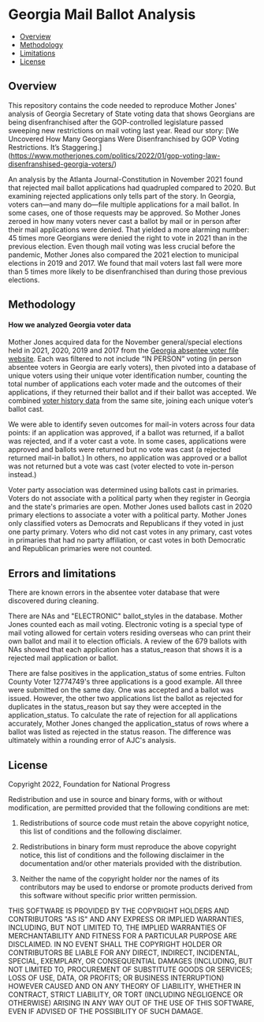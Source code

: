 Georgia Mail Ballot Analysis
================

  - [Overview](#overview)
  - [Methodology](#method)
  - [Limitations](#limitations)
  - [License](#license)

## Overview

This repository contains the code needed to reproduce Mother Jones' analysis of Georgia Secretary of State voting data that shows Georgians are being disenfranchised after the GOP-controlled legislature passed sweeping new restrictions on mail voting last year. Read our story: [We Uncovered How Many Georgians Were Disenfranchised by GOP Voting Restrictions. It’s Staggering.] (https://www.motherjones.com/politics/2022/01/gop-voting-law-disenfranshised-georgia-voters/)

An analysis by the Atlanta Journal-Constitution in November 2021 found that rejected mail ballot applications had quadrupled compared to 2020. But examining rejected applications only tells part of the story. In Georgia, voters can—and many do—file multiple applications for a mail ballot. In some cases, one of those requests may be approved. So Mother Jones zeroed in how many voters never cast a ballot by mail or in person after their mail applications were denied. That yielded a more alarming number: 45 times more Georgians were denied the right to vote in 2021 than in the previous election. Even though mail voting was less crucial before the pandemic, Mother Jones also compared the 2021 election to municipal elections in 2019 and 2017. We found that mail voters last fall were more than 5 times more likely to be disenfranchised than during those previous elections.

<a id="method"></a>

## Methodology

#### How we analyzed Georgia voter data

Mother Jones acquired data for the November general/special elections held in 2021, 2020, 2019 and 2017 from the [Georgia absentee voter file website](https://www.google.com/url?q=https://elections.sos.ga.gov/Elections/voterabsenteefile.do&sa=D&source=docs&ust=1643305036015818&usg=AOvVaw2-rsHnvKU3evc0Pxkw4MLq). Each was filtered to not include “IN PERSON” voting (in person absentee voters in Georgia are early voters), then pivoted into a database of unique voters using their unique voter identification number, counting the total number of applications each voter made and the outcomes of their applications, if they returned their ballot and if their ballot was accepted. We combined [voter history data](https://www.google.com/url?q=https://elections.sos.ga.gov/Elections/voterhistory.do&sa=D&source=docs&ust=1643305125518597&usg=AOvVaw1H8bUPVhccTUeB1oLYHvO-) from the same site, joining each unique voter’s ballot cast.

We were able to identify seven outcomes for mail-in voters across four data points: if an application was approved, if a ballot was returned, if a ballot was rejected, and if a voter cast a vote. In some cases, applications were approved and ballots were returned but no vote was cast (a rejected returned mail-in ballot.) In others, no application was approved or a ballot was not returned but a vote was cast (voter elected to vote in-person instead.)

Voter party association was determined using ballots cast in primaries. Voters do not associate with a political party when they register in Georgia and the state's primaries are open. Mother Jones used ballots cast in 2020 primary elections to associate a voter with a political party. Mother Jones only classified voters as Democrats and Republicans if they voted in just one party primary. Voters who did not cast votes in any primary, cast votes in primaries that had no party affiliation, or cast votes in both Democratic and Republican primaries were not counted.

<a id="limitations"></a>

## Errors and limitations

There are known errors in the absentee voter database that were discovered during cleaning.

There are NAs and "ELECTRONIC" ballot_styles in the database. Mother Jones counted each as mail voting. Electronic voting is a special type of mail voting allowed for certain voters residing overseas who can print their own ballot and mail it to election officials. A review of the 679 ballots with NAs showed that each application has a status_reason that shows it is a rejected mail application or ballot.

There are false positives in the application_status of some entries. Fulton County Voter 12774749's three applications is a good example. All three were submitted on the same day. One was accepted and a ballot was issued. However, the other two applications list the ballot as rejected for duplicates in the status_reason but say they were accepted in the application_status. To calculate the rate of rejection for all applications accurately, Mother Jones changed the application_status of rows where a ballot was listed as rejected in the status reason. The difference was ultimately within a rounding error of AJC's analysis.

<a id="license"></a>

## License

Copyright 2022, Foundation for National Progress

Redistribution and use in source and binary forms, with or without modification, are permitted provided that the following conditions are met:

1. Redistributions of source code must retain the above copyright notice, this list of conditions and the following disclaimer.

2. Redistributions in binary form must reproduce the above copyright notice, this list of conditions and the following disclaimer in the documentation and/or other materials provided with the distribution.

3. Neither the name of the copyright holder nor the names of its contributors may be used to endorse or promote products derived from this software without specific prior written permission.

THIS SOFTWARE IS PROVIDED BY THE COPYRIGHT HOLDERS AND CONTRIBUTORS "AS IS" AND ANY EXPRESS OR IMPLIED WARRANTIES, INCLUDING, BUT NOT LIMITED TO, THE IMPLIED WARRANTIES OF MERCHANTABILITY AND FITNESS FOR A PARTICULAR PURPOSE ARE DISCLAIMED. IN NO EVENT SHALL THE COPYRIGHT HOLDER OR CONTRIBUTORS BE LIABLE FOR ANY DIRECT, INDIRECT, INCIDENTAL, SPECIAL, EXEMPLARY, OR CONSEQUENTIAL DAMAGES (INCLUDING, BUT NOT LIMITED TO, PROCUREMENT OF SUBSTITUTE GOODS OR SERVICES; LOSS OF USE, DATA, OR PROFITS; OR BUSINESS INTERRUPTION) HOWEVER CAUSED AND ON ANY THEORY OF LIABILITY, WHETHER IN CONTRACT, STRICT LIABILITY, OR TORT (INCLUDING NEGLIGENCE OR OTHERWISE) ARISING IN ANY WAY OUT OF THE USE OF THIS SOFTWARE, EVEN IF ADVISED OF THE POSSIBILITY OF SUCH DAMAGE.
